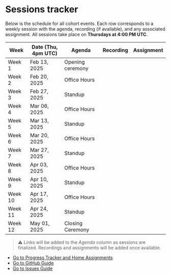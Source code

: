 # Sessions tracker

Below is the schedule for all cohort events. Each row corresponds to a weekly session with the agenda, recording (if available), and any associated assignment. All sessions take place on **Thursdays at 4:00 PM UTC**.

| Week    | Date (Thu, 4pm UTC) | Agenda                     | Recording | Assignment |
|---------|---------------------|----------------------------|-----------|------------|
| Week 1  | Feb 13, 2025        | Opening ceremony     |           |            |
| Week 2  | Feb 20, 2025        | Office Hours               |           |            |
| Week 3  | Feb 27, 2025        | Standup                    |           |            |
| Week 4  | Mar 06, 2025        | Office Hours               |           |            |
| Week 5  | Mar 13, 2025        | Standup                    |           |            |
| Week 6  | Mar 20, 2025        | Office Hours               |           |            |
| Week 7  | Mar 27, 2025        | Standup                    |           |            |
| Week 8  | Apr 03, 2025        | Office Hours               |           |            |
| Week 9  | Apr 10, 2025        | Standup                    |           |            |
| Week 10 | Apr 17, 2025        | Office Hours               |           |            |
| Week 11 | Apr 24, 2025        | Standup                    |           |            |
| Week 12 | May 01, 2025        | Closing Ceremony           |           |            |

 > &#x26A0; Links will be added to the *Agenda* column as sessions are finalized. Recordings and assignments will be added once available.

- [Go to Progress Tracker and Home Assignments](./2-progress-tracker.md)
- [Go to GitHub Guide](./3-github-guide.md)
- [Go to Issues Guide](./4-issues-guide.md)

